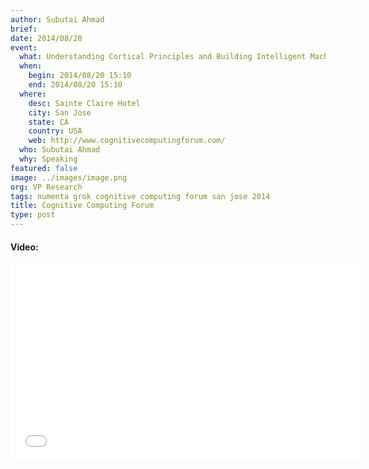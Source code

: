 ```yaml
---
author: Subutai Ahmad
brief:
date: 2014/08/20
event:
  what: Understanding Cortical Principles and Building Intelligent Machines
  when:
    begin: 2014/08/20 15:10
    end: 2014/08/20 15:10
  where:
    desc: Sainte Claire Hotel
    city: San Jose
    state: CA
    country: USA
    web: http://www.cognitivecomputingforum.com/
  who: Subutai Ahmad
  why: Speaking
featured: false
image: ../images/image.png
org: VP Research
tags: numenta grok cognitive computing forum san jose 2014
title: Cognitive Computing Forum
type: post
---
```


#### Video:

<div class="video-container media-border">
  <iframe width="560" height="315" src="//www.youtube.com/embed/k_p58LbXd4Y" frameborder="0" allowfullscreen></iframe>
</div>
